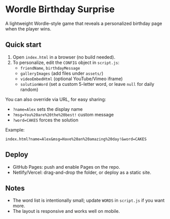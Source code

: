 # Wordle Birthday Surprise

A lightweight Wordle-style game that reveals a personalized birthday page when the player wins.

## Quick start

1. Open `index.html` in a browser (no build needed).
2. To personalize, edit the `CONFIG` object in `script.js`:
   - `friendName`, `birthdayMessage`
   - `galleryImages` (add files under `assets/`)
   - `videoEmbedHtml` (optional YouTube/Vimeo iframe)
   - `solutionWord` (set a custom 5-letter word, or leave `null` for daily random)

You can also override via URL, for easy sharing:

- `?name=Alex` sets the display name
- `?msg=You%20are%20the%20best!` custom message
- `?word=CAKES` forces the solution

Example:

```
index.html?name=Alex&msg=Have%20an%20amazing%20day!&word=CAKES
```

## Deploy

- GitHub Pages: push and enable Pages on the repo.
- Netlify/Vercel: drag-and-drop the folder, or deploy as a static site.

## Notes

- The word list is intentionally small; update `WORDS` in `script.js` if you want more.
- The layout is responsive and works well on mobile.


